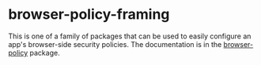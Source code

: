 # browser-policy-framing

This is one of a family of packages that can be used to easily
configure an app's browser-side security policies. The documentation
is in the
[browser-policy](https://atmospherejs.com/meteor/browser-policy)
package.
